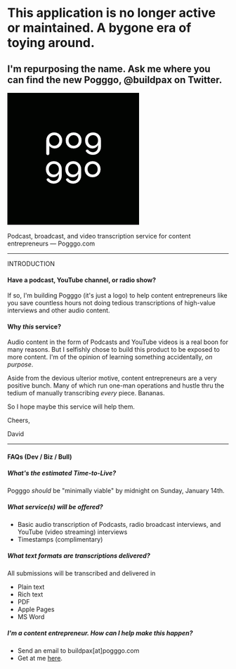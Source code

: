 <h1>This application is no longer active or maintained. A bygone era of toying around.</h1>
<h2>I'm repurposing the name. Ask me where you can find the new Pogggo, @buildpax on Twitter.</h2>


![alt text](https://raw.githubusercontent.com/david-gagne/pogggo-app/master/public/images/pogggoLogoSquareFavicon.png)

Podcast, broadcast, and video transcription service for content entrepreneurs ― Pogggo.com
___
INTRODUCTION
#### Have a podcast, YouTube channel, or radio show?

If so, I'm building Pogggo (it's just a logo) to help content entrepreneurs like you save countless hours not doing tedious transcriptions of high-value interviews and other audio content.

#### Why <em>this</em> service?

Audio content in the form of Podcasts and YouTube videos is a real boon for many reasons. But I selfishly chose to build this product to be exposed to more content. I'm of the opinion of learning something accidentally, <em>on purpose</em>.

Aside from the devious ulterior motive, content entrepreneurs are a very positive bunch. Many of which run one-man operations and hustle thru the tedium of manually transcribing <em>every</em> piece. Bananas.

So I hope maybe this service will help them.

Cheers,

David
___
#### FAQs (Dev / Biz / Bull)

##### <em>What's the estimated Time-to-Live?</em>
Pogggo *should* be "minimally viable" by midnight on Sunday, January 14th.

##### <em>What service(s) will be offered?</em>
- Basic audio transcription of Podcasts, radio broadcast interviews, and YouTube (video streaming) interviews
- Timestamps (complimentary)

##### <em>What text formats are transcriptions delivered?</em>
All submissions will be transcribed and delivered in
- Plain text
- Rich text
- PDF
- Apple Pages
- MS Word

##### <em>I'm a content entrepreneur. How can I help make this happen?</em>
- Send an email to buildpax[at]pogggo.com
- Get at me [here](https://twitter.com/buildpax).
